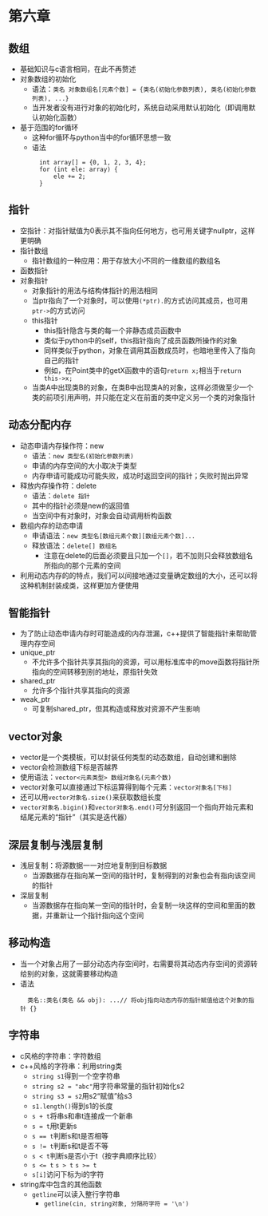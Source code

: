 # 第六章
## 数组
- 基础知识与c语言相同，在此不再赘述
- 对象数组的初始化
	- 语法：`类名 对象数组名[元素个数] = {类名(初始化参数列表), 类名(初始化参数列表), ...}`
	- 当开发者没有进行对象的初始化时，系统自动采用默认初始化（即调用默认初始化函数）
- 基于范围的for循环
	- 这种for循环与python当中的for循环思想一致
	- 语法
		>
			int array[] = {0, 1, 2, 3, 4};
			for (int ele: array) {
				ele += 2;
			}

## 指针
- 空指针：对指针赋值为0表示其不指向任何地方，也可用关键字nullptr，这样更明确
- 指针数组
	- 指针数组的一种应用：用于存放大小不同的一维数组的数组名
- 函数指针
- 对象指针
	- 对象指针的用法与结构体指针的用法相同
	- 当ptr指向了一个对象时，可以使用`(*ptr).`的方式访问其成员，也可用`ptr->`的方式访问
	- this指针
		- this指针隐含与类的每一个非静态成员函数中
		- 类似于python中的self，this指针指向了成员函数所操作的对象
		- 同样类似于python，对象在调用其函数成员时，也暗地里传入了指向自己的指针
		- 例如，在Point类中的getX函数中的语句`return x;`相当于`return this->x;`
	- 当类A中出现类B的对象，在类B中出现类A的对象，这样必须做至少一个类的前项引用声明，并只能在定义在前面的类中定义另一个类的对象指针
## 动态分配内存
- 动态申请内存操作符：new
	- 语法：`new 类型名(初始化参数列表)`
	- 申请的内存空间的大小取决于类型
	- 内存申请可能成功可能失败，成功时返回空间的指针；失败时抛出异常
- 释放内存操作符：delete
	- 语法：`delete 指针`
	- 其中的指针必须是new的返回值
	- 当空间中有对象时，对象会自动调用析构函数
- 数组内存的动态申请
	- 申请语法：`new 类型名[数组元素个数][数组元素个数]...`
	- 释放语法：`delete[] 数组名`
		- 注意在delete的后面必须要且只加一个`[]`，若不加则只会释放数组名所指向的那个元素的空间
- 利用动态内存的的特点，我们可以间接地通过变量确定数组的大小，还可以将这种机制封装成类，这样更加方便使用
## 智能指针
- 为了防止动态申请内存时可能造成的内存泄漏，c++提供了智能指针来帮助管理内存空间
- unique_ptr
	- 不允许多个指针共享其指向的资源，可以用标准库中的move函数将指针所指向的空间转移到别的地址，原指针失效
- shared_ptr
	- 允许多个指针共享其指向的资源
- weak_ptr
	- 可复制shared_ptr，但其构造或释放对资源不产生影响
## vector对象
- vector是一个类模板，可以封装任何类型的动态数组，自动创建和删除
- vector会检测数组下标是否越界
- 使用语法：`vector<元素类型> 数组对象名(元素个数)`
- vector对象可以直接通过下标运算得到每个元素：`vector对象名[下标]`
- 还可以用`vector对象名.size()`来获取数组长度
- `vector对象名.bigin()`和`vector对象名.end()`可分别返回一个指向开始元素和结尾元素的“指针”（其实是迭代器）
## 深层复制与浅层复制
- 浅层复制：将源数据一一对应地复制到目标数据
	- 当源数据存在指向某一空间的指针时，复制得到的对象也会有指向该空间的指针
- 深层复制
	- 当源数据存在指向某一空间的指针时，会复制一块这样的空间和里面的数据，并重新让一个指针指向这个空间
## 移动构造
- 当一个对象占用了一部分动态内存空间时，右需要将其动态内存空间的资源转给别的对象，这就需要移动构造
- 语法
	>
		类名::类名(类名 && obj): ...// 将obj指向动态内存的指针赋值给这个对象的指针 {}

## 字符串
- c风格的字符串：字符数组
- c++风格的字符串：利用string类
	- `string s1`得到一个空字符串
	- `string s2 = "abc"`用字符串常量的指针初始化s2
	- `string s3 = s2`用s2“赋值”给s3
	- `s1.length()`得到s1的长度
	- `s + t`将串s和串t连接成一个新串
	- `s = t`用t更新s
	- `s == t`判断s和t是否相等
	- `s != t`判断s和t是否不等
	- `s < t`判断s是否小于t（按字典顺序比较）
	- `s <= t` `s > t` `s >= t`
	- `s[i]`访问下标为i的字符
- string库中包含的其他函数
	- `getline`可以读入整行字符串
		- `getline(cin, string对象, 分隔符字符 = '\n')`